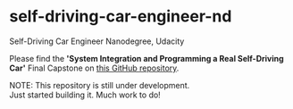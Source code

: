 # self-driving-car-engineer-nd
Self-Driving Car Engineer Nanodegree, Udacity  

Please find the **'System Integration and Programming a Real Self-Driving Car'** Final Capstone on [this GitHub repository](https://github.com/SandeepAswathnarayana/Udacity-SDCND-Programming-a-Real-Self-Driving-Car).   

NOTE: This repository is still under development.  
Just started building it. Much work to do!  
